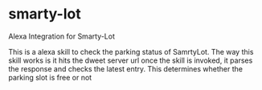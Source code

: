 # smarty-lot
Alexa Integration for Smarty-Lot

This is a alexa skill to check the parking status of SamrtyLot.
The way this skill works is it hits the dweet server url once the skill is invoked, it parses the response and checks the latest entry.
This determines whether  the parking slot is free or not
